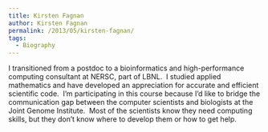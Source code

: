 ```yaml
---
title: Kirsten Fagnan
author: Kirsten Fagnan
permalink: /2013/05/kirsten-fagnan/
tags:
  - Biography
---
```

I transitioned from a postdoc to a bioinformatics and high-performance computing consultant at NERSC, part of LBNL.  I studied applied mathematics and have developed an appreciation for accurate and efficient scientific code.  I&#8217;m participating in this course because I&#8217;d like to bridge the communication gap between the computer scientists and biologists at the Joint Genome Institute.  Most of the scientists know they need computing skills, but they don&#8217;t know where to develop them or how to get help.
